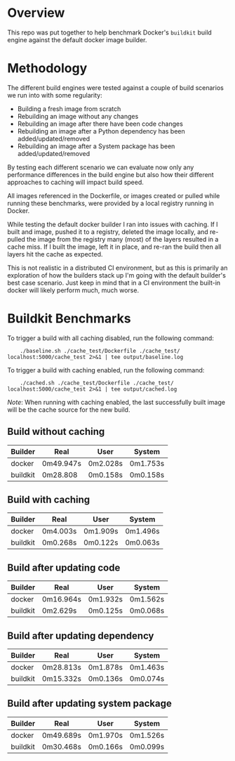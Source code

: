 # Overview

This repo was put together to help benchmark Docker's `buildkit` build engine against the default docker image builder.

# Methodology

The different build engines were tested against a couple of build scenarios we run into with some regularity:

* Building a fresh image from scratch
* Rebuilding an image without any changes
* Rebuilding an image after there have been code changes
* Rebuilding an image after a Python dependency has been added/updated/removed
* Rebuilding an image after a System package has been added/updated/removed

By testing each different scenario we can evaluate now only any performance differences in the build engine but also how their different approaches to caching will impact build speed.

All images referenced in the Dockerfile, or images created or pulled while running these benchmarks, were provided by a local registry running in Docker.


While testing the default docker builder I ran into issues with caching.  If I built and image, pushed it to a registry, deleted the image locally, and re-pulled the image from the registry many (most) of the layers resulted in a cache miss.  If I built the image, left it in place, and re-ran the build then all layers hit the cache as expected.

This is not realistic in a distributed CI environment, but as this is primarily an exploration of how the builders stack up I'm going with the default builder's best case scenario.  Just keep in mind that in a CI environment the built-in docker will likely perform much, much worse.

# Buildkit Benchmarks

To trigger a build with all caching disabled, run the following command:

```shell
    ./baseline.sh ./cache_test/Dockerfile ./cache_test/ localhost:5000/cache_test 2>&1 | tee output/baseline.log
```

To trigger a build with caching enabled, run the following command:

```shell
    ./cached.sh ./cache_test/Dockerfile ./cache_test/ localhost:5000/cache_test 2>&1 | tee output/cached.log
```

_Note_: When running with caching enabled, the last successfully built image will be the cache source for the new build.

## Build without caching
| Builder  | Real      | User     | System   |
| -------- | --------- | -------- | -------- |
| docker   | 0m49.947s | 0m2.028s | 0m1.753s |
| buildkit | 0m28.808  | 0m0.158s | 0m0.158s |

## Build with caching
| Builder  | Real     | User     | System   |
| -------- | -------- | -------- | -------- |
| docker   | 0m4.003s | 0m1.909s | 0m1.496s |
| buildkit | 0m0.268s | 0m0.122s | 0m0.063s |

## Build after updating code
| Builder  | Real      | User     | System   |
| -------- | --------- | -------- | -------- |
| docker   | 0m16.964s | 0m1.932s | 0m1.562s |
| buildkit | 0m2.629s  | 0m0.125s | 0m0.068s |

## Build after updating dependency
| Builder  | Real      | User     | System   |
| -------- | --------- | -------- | -------- |
| docker   | 0m28.813s | 0m1.878s | 0m1.463s |
| buildkit | 0m15.332s | 0m0.136s | 0m0.074s |

## Build after updating system package
| Builder  | Real      | User     | System   |
| -------- | --------- | -------- | -------- |
| docker   | 0m49.689s | 0m1.970s | 0m1.526s |
| buildkit | 0m30.468s | 0m0.166s | 0m0.099s |
